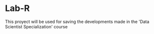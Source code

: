 # Lab-R
This proyect will be used for saving the developments made in the 'Data Scientist Specialization' course 
